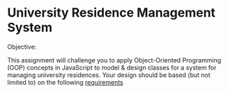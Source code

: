 # University Residence Management System

Objective:

This assignment will challenge you to apply Object-Oriented Programming (OOP) concepts in JavaScript to model & design classes for a system for managing university residences. Your design should be based (but not limited to) on the following [requirements](<./Requirements%20Gathering_%20University%20Residence%20Management%20System%20(1).pdf>)
